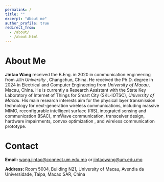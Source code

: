 ```yaml
---
permalink: /
title: ""
excerpt: "About me"
author_profile: true
redirect_from: 
  - /about/
  - /about.html
---
```


# About Me
**Jintao Wang** received the B.Eng. in 2020 in communication engineering from *Jilin University* , Changchun, China. He received the Ph.D. degree in 2024 in Electrical and Computer Engineering from *University of Macau*, Macau, China. He is currently a Research Assistant with the State Key Laboratory of Internet of Things for Smart City (SKL-IOTSC), *University of Macau*. His main research interests aim for the physical layer transmission technology for next-generation wireless communications, including massive MIMO, reconfigurable intelligent surface (RIS), integrated sensing and communication (ISAC), mmWave communication, transceiver design, hardware impairments, convex optimization , and wireless communication prototype.


# Contact
**Email:** <wang.jintao@connect.um.edu.mo> or <jintaowang@um.edu.mo>  

**Address:** Room 5004, Building N21, University of Macau, Avendia da Universidade, Taipa, Macao SAR, China


<body>
  <script type='text/javascript' id='clustrmaps' src='//cdn.clustrmaps.com/map_v2.js?cl=0e1633&w=a&t=tt&d=eaDNHe07DDvU8-ERxcx4XBalmsAS-BHZbz2OnbQyz74&co=0b4975&cmo=3acc3a&cmn=ff5353&ct=cdd4d9'></script>
</body>